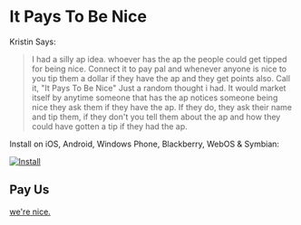 # It Pays To Be Nice

Kristin Says:
> I had a silly ap idea. whoever has the ap the people could get tipped for being nice. Connect it to pay pal and whenever anyone is nice to you tip them a dollar if they have the ap and they get points also. Call it, "It Pays To Be Nice" Just a random thought i had. It would market itself by anytime someone that has the ap notices someone being nice they ask them if they have the ap. If they do, they ask their name and tip them, if they don't you tell them about the ap and how they could have gotten a tip if they had the ap.

Install on iOS, Android, Windows Phone, Blackberry, WebOS & Symbian:


[![Install](https://chart.googleapis.com/chart?chs=116x116&cht=qr&chl=http://build.phonegap.com/apps/295917/install/?qr_key=18auDrcMQTMiLsbfMq4c&chld=L|1&choe=UTF-8)](http://build.phonegap.com/apps/295917/install/?qr_key=18auDrcMQTMiLsbfMq4c&chld=L|1&choe=UTF-8)

## Pay Us

[we're nice.](https://twitter.com/intent/tweet?text=Pay%20%40davidkonsumer%20%245%20for%20being%20awesome.)

